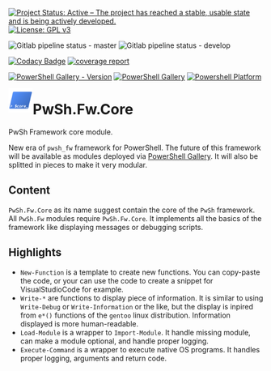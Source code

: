 [![Project Status: Active – The project has reached a stable, usable state and is being actively developed.](https://www.repostatus.org/badges/latest/active.svg)](https://www.repostatus.org/#active)
[![License: GPL v3](https://img.shields.io/badge/License-GPL%20v3-blue.svg)](http://www.gnu.org/licenses/gpl-3.0)

![Gitlab pipeline status - master](https://img.shields.io/gitlab/pipeline/pwsh.fw/pwsh.fw.core/master?label=pipeline%20-%20master)
![Gitlab pipeline status - develop](https://img.shields.io/gitlab/pipeline/pwsh.fw/pwsh.fw.core/develop?label=pipeline%20-%20develop)

[![Codacy Badge](https://api.codacy.com/project/badge/Grade/cdac39b6e5ae4999ae612d2204c084df)](https://www.codacy.com/gl/pwsh.fw/pwsh.fw.core?utm_source=gitlab.com&amp;utm_medium=referral&amp;utm_content=pwsh.fw/pwsh.fw.core&amp;utm_campaign=Badge_Grade)
[![coverage report](https://gitlab.com/pwsh.fw/pwsh.fw.core/badges/master/coverage.svg)](https://gitlab.com/pwsh.fw/pwsh.fw.core/-/commits/master)

[![PowerShell Gallery - Version](https://img.shields.io/powershellgallery/v/PwSh.Fw.Core)](https://www.powershellgallery.com/packages/PwSh.Fw.Core)
[![PowerShell Gallery](https://img.shields.io/powershellgallery/dt/PwSh.Fw.Core)](https://www.powershellgallery.com/packages/PwSh.Fw.Core)
[![Powershell Platform](https://img.shields.io/powershellgallery/p/PwSh.Fw.Core)](https://www.powershellgallery.com/packages/PwSh.Fw.Core)

<img align="left" width="48" height="48" src="images/favicon.png">

# PwSh.Fw.Core

PwSh Framework core module.

New era of `pwsh_fw` framework for PowerShell. The future of this framework will be available as modules deployed via [PowerShell Gallery](https://www.powershellgallery.com/). It will also be splitted in pieces to make it very modular.

## Content

`PwSh.Fw.Core` as its name suggest contain the core of the `PwSh` framework. All `PwSh.Fw` modules require `PwSh.Fw.Core`. It implements all the basics of the framework like displaying messages or debugging scripts.

## Highlights

-	`New-Function` is a template to create new functions. You can copy-paste the
    code, or your can use the code to create a snippet for VisualStudioCode for
    example.
-   `Write-*` are functions to display piece of information. It is similar to
    using `Write-Debug` or `Write-Information` or the like, but the display is
    inpired from `e*()` functions of the `gentoo` linux distribution. Information
    displayed is more human-readable.
-   `Load-Module` is a wrapper to `Import-Module`. It handle missing module, can
    make a module optional, and handle proper logging.
-   `Execute-Command` is a wrapper to execute native OS programs. It handles
    proper logging, arguments and return code.
